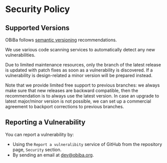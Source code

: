 # Security Policy

## Supported Versions

OBiBa follows [semantic versioning](https://semver.org/) recommendations.

We use various code scanning services to automatically detect any new vulnerabilities.

Due to limited maintenance resources, only the branch of the latest release is updated with patch fixes as soon as a vulnerability is discovered. If a vulnerability is design-related a minor version will be prepared instead. 

Note that we provide limited free support to previous branches: we always make sure that new releases are backward compatible, then the recommendation is to always use the latest version. In case an upgrade to latest major/minor version is not possible, we can set up a commercial agreement to backport corrections to previous branches.

## Reporting a Vulnerability

You can report a vulnerability by:

* Using the `Report a vulneralibity` service of GitHub from the repository page, `Security` section.
* By sending an email at dev@obiba.org.
